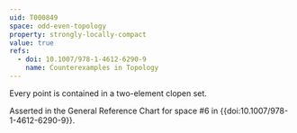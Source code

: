 ```yaml
---
uid: T000849
space: odd-even-topology
property: strongly-locally-compact
value: true
refs:
  - doi: 10.1007/978-1-4612-6290-9 
    name: Counterexamples in Topology
---
```

Every point is contained in a two-element clopen set.

Asserted in the General Reference Chart for space #6 in
{{doi:10.1007/978-1-4612-6290-9}}.
